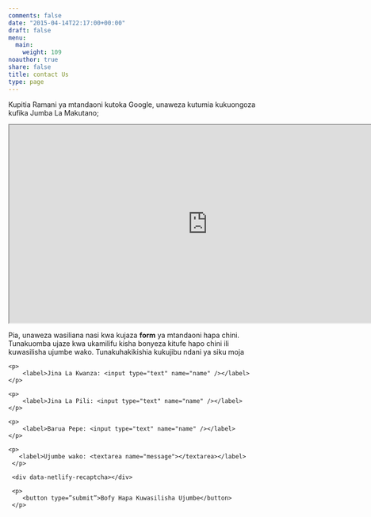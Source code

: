 ```yaml
---
comments: false
date: "2015-04-14T22:17:00+00:00"
draft: false
menu:
  main:
    weight: 109
noauthor: true
share: false
title: contact Us
type: page
---
```


Kupitia Ramani ya mtandaoni kutoka Google, unaweza kutumia kukuongoza kufika Jumba La Makutano;

<iframe src="https://www.google.com/maps/embed?pb=!1m18!1m12!1m3!1d1980.7033783780273!2d39.332284253626995!3d-6.8417419996137285!2m3!1f0!2f0!3f0!3m2!1i1024!2i768!4f13.1!3m3!1m2!1s0x0%3A0x0!2zNsKwNTAnMzAuMyJTIDM5wrAxOSc1OC40IkU!5e0!3m2!1sen!2stz!4v1561632557255!5m2!1sen!2stz" width="800" height="400" frameborder="1" style="border:1" allowfullscreen></iframe>
<br>

Pia, unaweza wasiliana nasi kwa kujaza **form** ya mtandaoni hapa chini. Tunakuomba ujaze kwa ukamilifu kisha bonyeza kitufe hapo chini ili kuwasilisha ujumbe wako. Tunakuhakikishia kukujibu ndani ya siku moja

<form name="contact" method="POST" netlify>
	
	<p>
		<label>Jina La Kwanza: <input type="text" name="name" /></label>
	</p>
	
	<p>
		<label>Jina La Pili: <input type="text" name="name" /></label>
	</p>
	  
	<p>
		<label>Barua Pepe: <input type="text" name="name" /></label>
	</p>
	  
	<p>
	   <label>Ujumbe wako: <textarea name="message"></textarea></label>
	 </p>
	  
	 <div data-netlify-recaptcha></div>
	  
	 <p>
		<button type=”submit”>Bofy Hapa Kuwasilisha Ujumbe</button>
	 </p>
  
</form>

